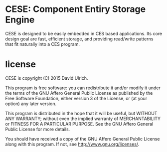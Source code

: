 # CESE: Component Entiry Storage Engine

CESE is designed to be easily embedded in CES based applications.
Its core design goal are fast, efficient storage, and providing read/write
patterns that fit naturally into a CES program.


# license

CESE is copyright (C) 2015 David Ulrich.

This program is free software: you can redistribute it and/or modify
it under the terms of the GNU Affero General Public License as published
by the Free Software Foundation, either version 3 of the License, or
(at your option) any later version.

This program is distributed in the hope that it will be useful,
but WITHOUT ANY WARRANTY; without even the implied warranty of
MERCHANTABILITY or FITNESS FOR A PARTICULAR PURPOSE.  See the
GNU Affero General Public License for more details.

You should have received a copy of the GNU Affero General Public License
along with this program.  If not, see <http://www.gnu.org/licenses/>.
